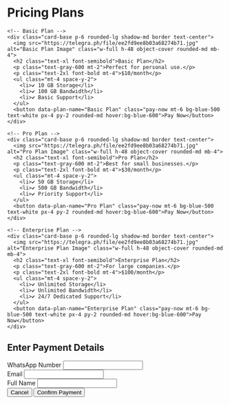 <!DOCTYPE html>
<html lang="en">
<head>
  <meta charset="UTF-8">
  <meta name="viewport" content="width=device-width, initial-scale=1.0">
  <title>Pricing</title>
  <link rel="stylesheet" href="https://cdnjs.cloudflare.com/ajax/libs/tailwindcss/2.2.19/tailwind.min.css">
</head>
<body>

<!-- Pricing Section -->
<div class="container mx-auto py-12">
  <h1 class="text-4xl font-bold text-center mb-12">Pricing Plans</h1>
  <div class="grid grid-cols-1 md:grid-cols-3 gap-4">
    
    <!-- Basic Plan -->
    <div class="card-base p-6 rounded-lg shadow-md border text-center">
      <img src="https://telegra.ph/file/ee2fd9ee8b03a68274b71.jpg" alt="Basic Plan Image" class="w-full h-48 object-cover rounded-md mb-4">
      <h2 class="text-xl font-semibold">Basic Plan</h2>
      <p class="text-gray-600 mt-2">Perfect for personal use.</p>
      <p class="text-2xl font-bold mt-4">$10/month</p>
      <ul class="mt-4 space-y-2">
        <li>✔️ 10 GB Storage</li>
        <li>✔️ 100 GB Bandwidth</li>
        <li>✔️ Basic Support</li>
      </ul>
      <button data-plan-name="Basic Plan" class="pay-now mt-6 bg-blue-500 text-white px-4 py-2 rounded-md hover:bg-blue-600">Pay Now</button>
    </div>

    <!-- Pro Plan -->
    <div class="card-base p-6 rounded-lg shadow-md border text-center">
      <img src="https://telegra.ph/file/ee2fd9ee8b03a68274b71.jpg" alt="Pro Plan Image" class="w-full h-48 object-cover rounded-md mb-4">
      <h2 class="text-xl font-semibold">Pro Plan</h2>
      <p class="text-gray-600 mt-2">Best for small businesses.</p>
      <p class="text-2xl font-bold mt-4">$30/month</p>
      <ul class="mt-4 space-y-2">
        <li>✔️ 50 GB Storage</li>
        <li>✔️ 500 GB Bandwidth</li>
        <li>✔️ Priority Support</li>
      </ul>
      <button data-plan-name="Pro Plan" class="pay-now mt-6 bg-blue-500 text-white px-4 py-2 rounded-md hover:bg-blue-600">Pay Now</button>
    </div>

    <!-- Enterprise Plan -->
    <div class="card-base p-6 rounded-lg shadow-md border text-center">
      <img src="https://telegra.ph/file/ee2fd9ee8b03a68274b71.jpg" alt="Enterprise Plan Image" class="w-full h-48 object-cover rounded-md mb-4">
      <h2 class="text-xl font-semibold">Enterprise Plan</h2>
      <p class="text-gray-600 mt-2">For large companies.</p>
      <p class="text-2xl font-bold mt-4">$100/month</p>
      <ul class="mt-4 space-y-2">
        <li>✔️ Unlimited Storage</li>
        <li>✔️ Unlimited Bandwidth</li>
        <li>✔️ 24/7 Dedicated Support</li>
      </ul>
      <button data-plan-name="Enterprise Plan" class="pay-now mt-6 bg-blue-500 text-white px-4 py-2 rounded-md hover:bg-blue-600">Pay Now</button>
    </div>

  </div>
</div>

<!-- Payment Details Modal -->
<div id="paymentModal" class="fixed inset-0 bg-gray-900 bg-opacity-50 flex items-center justify-center z-50 hidden">
  <div class="bg-white rounded-lg p-8 w-full max-w-md shadow-lg">
    <h2 class="text-2xl font-semibold mb-4">Enter Payment Details</h2>
    <form id="paymentForm">
      <div class="mb-4">
        <label for="whatsapp" class="block text-sm font-medium text-gray-700">WhatsApp Number</label>
        <input type="text" id="whatsapp" name="whatsapp" class="mt-1 block w-full px-3 py-2 border border-gray-300 rounded-md shadow-sm focus:outline-none focus:ring-blue-500 focus:border-blue-500 sm:text-sm" required>
      </div>
      <div class="mb-4">
        <label for="email" class="block text-sm font-medium text-gray-700">Email</label>
        <input type="email" id="email" name="email" class="mt-1 block w-full px-3 py-2 border border-gray-300 rounded-md shadow-sm focus:outline-none focus:ring-blue-500 focus:border-blue-500 sm:text-sm" required>
      </div>
      <div class="mb-4">
        <label for="fullName" class="block text-sm font-medium text-gray-700">Full Name</label>
        <input type="text" id="fullName" name="fullName" class="mt-1 block w-full px-3 py-2 border border-gray-300 rounded-md shadow-sm focus:outline-none focus:ring-blue-500 focus:border-blue-500 sm:text-sm" required>
      </div>
      <div class="flex justify-end">
        <button type="button" class="mr-2 px-4 py-2 bg-gray-500 text-white rounded-md hover:bg-gray-600" onclick="closeModal()">Cancel</button>
        <button type="submit" class="px-4 py-2 bg-blue-500 text-white rounded-md hover:bg-blue-600">Confirm Payment</button>
      </div>
    </form>
  </div>
</div>

<script>
  // Open modal when Pay Now button is clicked
  const payButtons = document.querySelectorAll('.pay-now');
  payButtons.forEach(button => {
    button.addEventListener('click', function(event) {
      event.preventDefault();
      const planName = button.getAttribute('data-plan-name');
      document.getElementById('paymentForm').setAttribute('data-plan-name', planName);
      document.getElementById('paymentModal').classList.remove('hidden');
    });
  });

  // Close modal
  function closeModal() {
    document.getElementById('paymentModal').classList.add('hidden');
  }

  // Handle form submission
  document.getElementById('paymentForm').addEventListener('submit', function(event) {
    event.preventDefault();
    
    const formData = new FormData(this);
    const paymentDetails = {
      whatsapp: formData.get('whatsapp'),
      email: formData.get('email'),
      fullName: formData.get('fullName'),
      planName: this.getAttribute('data-plan-name')
    };

    // Proceed with payment API call or any other necessary actions here
    console.log('Payment details:', paymentDetails);

    // Example: Displaying a success message
    alert(`Payment initiated for the ${paymentDetails.planName} plan.`);

    // Close the modal after submission
    closeModal();
  });
</script>

</body>
</html>
